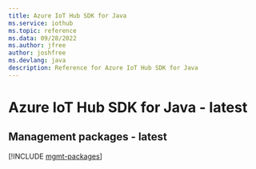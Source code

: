 ```yaml
---
title: Azure IoT Hub SDK for Java
ms.service: iothub
ms.topic: reference
ms.data: 09/28/2022
ms.author: jfree
author: joshfree
ms.devlang: java
description: Reference for Azure IoT Hub SDK for Java
---
```

# Azure IoT Hub SDK for Java - latest

## Management packages - latest
[!INCLUDE [mgmt-packages](iot-hub-mgmt-index.md)]